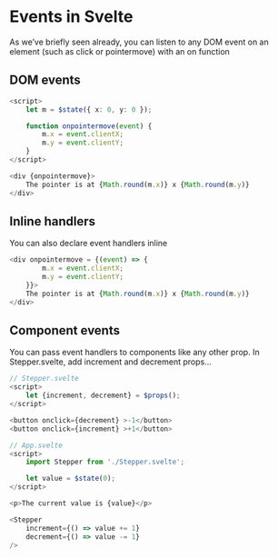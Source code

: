 # Events in Svelte

As we’ve briefly seen already, you can listen to any DOM event on an element (such as click or pointermove) with an 
on function

## DOM events

```Typescript
<script>
	let m = $state({ x: 0, y: 0 });

	function onpointermove(event) {
		m.x = event.clientX;
		m.y = event.clientY;
	}
</script>

<div {onpointermove}>
	The pointer is at {Math.round(m.x)} x {Math.round(m.y)}
</div>
```

## Inline handlers

You can also declare event handlers inline

```Typescript
<div onpointermove = {(event) => {
		m.x = event.clientX;
		m.y = event.clientY;
	}}>
	The pointer is at {Math.round(m.x)} x {Math.round(m.y)}
</div>
```


## Component events

You can pass event handlers to components like any other prop. In Stepper.svelte, add increment and decrement props...

```Typescript
// Stepper.svelte
<script>
	let {increment, decrement} = $props();
</script>

<button onclick={decrement} >-1</button>
<button onclick={increment} >+1</button>
```

```Typescript
// App.svelte
<script>
	import Stepper from './Stepper.svelte';

	let value = $state(0);
</script>

<p>The current value is {value}</p>

<Stepper 
	increment={() => value += 1}
	decrement={() => value -= 1}
/>

```
